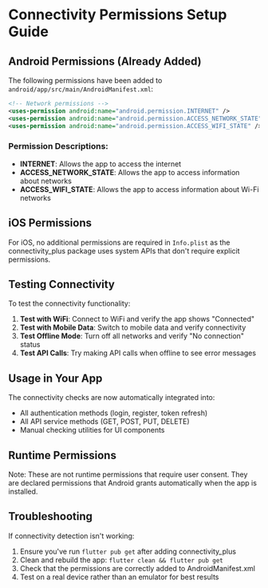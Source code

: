 # Connectivity Permissions Setup Guide

## Android Permissions (Already Added)

The following permissions have been added to `android/app/src/main/AndroidManifest.xml`:

```xml
<!-- Network permissions -->
<uses-permission android:name="android.permission.INTERNET" />
<uses-permission android:name="android.permission.ACCESS_NETWORK_STATE" />
<uses-permission android:name="android.permission.ACCESS_WIFI_STATE" />
```

### Permission Descriptions:

- **INTERNET**: Allows the app to access the internet
- **ACCESS_NETWORK_STATE**: Allows the app to access information about networks
- **ACCESS_WIFI_STATE**: Allows the app to access information about Wi-Fi networks

## iOS Permissions

For iOS, no additional permissions are required in `Info.plist` as the connectivity_plus package uses system APIs that don't require explicit permissions.

## Testing Connectivity

To test the connectivity functionality:

1. **Test with WiFi**: Connect to WiFi and verify the app shows "Connected"
2. **Test with Mobile Data**: Switch to mobile data and verify connectivity
3. **Test Offline Mode**: Turn off all networks and verify "No connection" status
4. **Test API Calls**: Try making API calls when offline to see error messages

## Usage in Your App

The connectivity checks are now automatically integrated into:

- All authentication methods (login, register, token refresh)
- All API service methods (GET, POST, PUT, DELETE)
- Manual checking utilities for UI components

## Runtime Permissions

Note: These are not runtime permissions that require user consent. They are declared permissions that Android grants automatically when the app is installed.

## Troubleshooting

If connectivity detection isn't working:

1. Ensure you've run `flutter pub get` after adding connectivity_plus
2. Clean and rebuild the app: `flutter clean && flutter pub get`
3. Check that the permissions are correctly added to AndroidManifest.xml
4. Test on a real device rather than an emulator for best results

